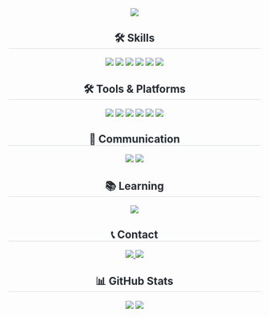 <div align="center">
    <!-- Header Section -->
    <img src="https://capsule-render.vercel.app/api?type=waving&color=gradient&height=120&text=Hello!%20Welcome%20to%20my%20Github.&animation=fadeIn&fontColor=8b61ff&fontSize=50" />
</div>

<!-- Skills Section (Languages, Frameworks, Runtime & Engine, Databases) -->
<div align="center">
    <h2 style="border-bottom: 1px solid #d8dee4; color: #282d33;">🛠️ Skills</h2>
    <div style="margin: 0 auto; text-align: center;">
        <img src="https://img.shields.io/badge/Javascript-F7DF1E?style=for-the-badge&logo=Javascript&logoColor=white">
        <img src="https://img.shields.io/badge/-C%23-000000?style=for-the-badge&logo=Csharp&logoColor=white">
        <img src="https://img.shields.io/badge/Express-000000?style=for-the-badge&logo=Express&logoColor=white">
        <img src="https://img.shields.io/badge/Node.js-339933?style=for-the-badge&logo=Node.js&logoColor=white">
        <img src="https://img.shields.io/badge/unity-%23000000.svg?&style=for-the-badge&logo=unity&logoColor=white" />
        <img src="https://img.shields.io/badge/MySQL-4479A1?style=for-the-badge&logo=MySQL&logoColor=white">
    </div>
</div>

<!-- Tools, Platforms & DevOps Section -->
<div align="center">
    <h2 style="border-bottom: 1px solid #d8dee4; color: #282d33;">🛠️ Tools & Platforms</h2>
    <div style="margin: 0 auto; text-align: center;">
        <img src="https://img.shields.io/badge/Amazon%20AWS-232F3E?style=for-the-badge&logo=Amazon%20AWS&logoColor=white">
        <img src="https://img.shields.io/badge/Figma-F24E1E?style=for-the-badge&logo=Figma&logoColor=white">
        <img src="https://img.shields.io/badge/Docker-2496ED?style=for-the-badge&logo=Docker&logoColor=white">
        <img src="https://img.shields.io/badge/Firebase-FFCA28?style=for-the-badge&logo=Firebase&logoColor=white">
        <img src="https://img.shields.io/badge/Github-181717?style=for-the-badge&logo=Github&logoColor=white">
        <img src="https://img.shields.io/badge/Notion-000000?style=for-the-badge&logo=Notion&logoColor=white">
    </div>
</div>

<!-- Communication Section -->
<div align="center">
    <h2 style="border-bottom: 1px solid #d8dee4; color: #282d33;">💬 Communication</h2>
    <div style="margin: 0 auto; text-align: center;">
        <img src="https://img.shields.io/badge/Slack-4A154B?style=for-the-badge&logo=Slack&logoColor=white">
        <img src="https://img.shields.io/badge/Discord-5865F2?style=for-the-badge&logo=Discord&logoColor=white">
    </div>
</div>

<!-- Learning Section -->
<div align="center">
    <h2 style="border-bottom: 1px solid #d8dee4; color: #282d33;">📚 Learning</h2>
    <div style="margin: 0 auto; text-align: center;">
        <img src="https://img.shields.io/badge/unity-%23000000.svg?&style=for-the-badge&logo=unity&logoColor=white" />
    </div>
</div>

<!-- Contact Section (Separated) -->
<div align="center">
    <h2 style="border-bottom: 1px solid #d8dee4; color: #282d33;">📞 Contact</h2>
    <div align="center">
        <a href="https://velog.io/@mjs/posts">
            <img src="https://img.shields.io/badge/Velog-20C997?style=for-the-badge&logo=Velog&logoColor=white" />
        </a>
        <a href="https://mystory7583.tistory.com/">
            <img src="https://img.shields.io/badge/Tistory-000000?style=for-the-badge&logo=Tistory&logoColor=white" />
        </a>
    </div>
</div>

<!-- Stats Section (Moved) -->
<div align="center">
    <h2 style="border-bottom: 1px solid #d8dee4; color: #282d33;">📊 GitHub Stats</h2>
    <div style="margin: 0 auto; text-align: center;">
        <img src="https://github-readme-stats.vercel.app/api?username=Moonb7&bg_color=60,ff8080,8785ff&title_color=ffffff&text_color=ffffff" />
        <img src="https://github-readme-stats.vercel.app/api/top-langs/?username=Moonb7&layout=compact&bg_color=60,ff8080,8785ff&title_color=ffffff&text_color=ffffff" />
    </div>
</div>
